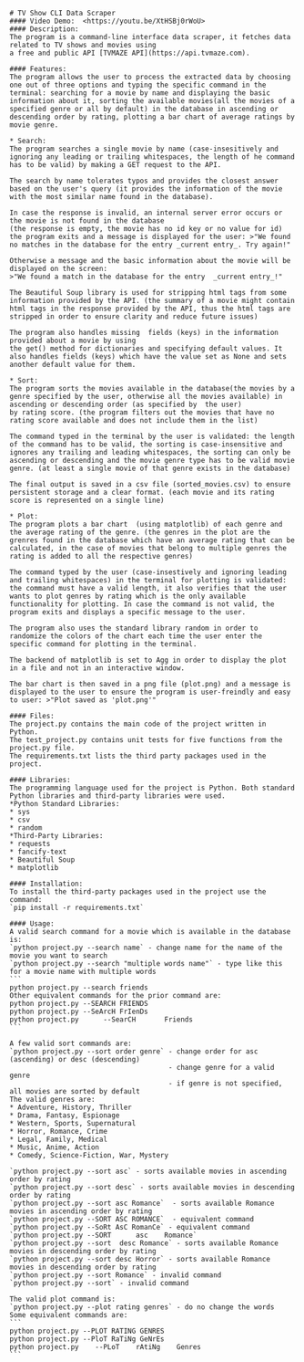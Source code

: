     # TV Show CLI Data Scraper
    #### Video Demo:  <https://youtu.be/XtHSBj0rWoU>
    #### Description:
    The program is a command-line interface data scraper, it fetches data related to TV shows and movies using
    a free and public API [TVMAZE API](https://api.tvmaze.com).

    #### Features:
    The program allows the user to process the extracted data by choosing one out of three options and typing the specific command in the terminal: searching for a movie by name and displaying the basic information about it, sorting the available movies(all the movies of a specified genre or all by default) in the database in ascending or descending order by rating, plotting a bar chart of average ratings by movie genre.

    * Search:
    The program searches a single movie by name (case-insesitively and ignoring any leading or trailing whitespaces, the length of he command has to be valid) by making a GET request to the API.

    The search by name tolerates typos and provides the closest answer based on the user's query (it provides the information of the movie with the most similar name found in the database).

    In case the response is invalid, an internal server error occurs or the movie is not found in the database
    (the response is empty, the movie has no id key or no value for id) the program exits and a message is displayed for the user: >"We found no matches in the database for the entry _current entry_. Try again!"

    Otherwise a message and the basic information about the movie will be displayed on the screen:
    >"We found a match in the database for the entry  _current entry_!"

    The Beautiful Soup library is used for stripping html tags from some information provided by the API. (the summary of a movie might contain html tags in the response provided by the API, thus the html tags are stripped in order to ensure clarity and reduce future issues)

    The program also handles missing  fields (keys) in the information provided about a movie by using
    the get() method for dictionaries and specifying default values. It also handles fields (keys) which have the value set as None and sets another default value for them.

    * Sort:
    The program sorts the movies available in the database(the movies by a genre specified by the user, otherwise all the movies available) in ascending or descending order (as specified by  the user)
    by rating score. (the program filters out the movies that have no rating score available and does not include them in the list)

    The command typed in the terminal by the user is validated: the length of the command has to be valid, the sorting is case-insensitive and ignores any trailing and leading whitespaces, the sorting can only be ascending or descending and the movie genre type has to be valid movie genre. (at least a single movie of that genre exists in the database)

    The final output is saved in a csv file (sorted_movies.csv) to ensure persistent storage and a clear format. (each movie and its rating score is represented on a single line)

    * Plot:
    The program plots a bar chart  (using matplotlib) of each genre and the average rating of the genre. (the genres in the plot are the grenres found in the database which have an average rating that can be calculated, in the case of movies that belong to multiple genres the rating is added to all the respective genres)

    The command typed by the user (case-insestively and ignoring leading and trailing whitespaces) in the terminal for plotting is validated: the command must have a valid length, it also verifies that the user wants to plot genres by rating which is the only available functionality for plotting. In case the command is not valid, the program exits and displays a specific message to the user.

    The program also uses the standard library random in order to randomize the colors of the chart each time the user enter the specific command for plotting in the terminal.

    The backend of matplotlib is set to Agg in order to display the plot in a file and not in an interactive window.

    The bar chart is then saved in a png file (plot.png) and a message is displayed to the user to ensure the program is user-freindly and easy to user: >"Plot saved as 'plot.png'"

    #### Files:
    The project.py contains the main code of the project written in Python.
    The test_project.py contains unit tests for five functions from the project.py file.
    The requirements.txt lists the third party packages used in the project.

    #### Libraries:
    The programming language used for the project is Python. Both standard Python libraries and third-party libraries were used.
    *Python Standard Libraries:
    * sys
    * csv
    * random
    *Third-Party Libraries:
    * requests
    * fancify-text
    * Beautiful Soup
    * matplotlib

    #### Installation:
    To install the third-party packages used in the project use the command:
    `pip install -r requirements.txt`

    #### Usage:
    A valid search command for a movie which is available in the database is:
    `python project.py --search name` - change name for the name of the movie you want to search
    `python project.py --search "multiple words name"` - type like this for a movie name with multiple words
    ```
    python project.py --search friends
    Other equivalent commands for the prior command are:
    python project.py --SEARCH FRIENDS
    python project.py --SeArcH FrIenDs
    python project.py      --SearCH       Friends
    ```

    A few valid sort commands are:
    `python project.py --sort order genre` - change order for asc (ascending) or desc (descending)
                                           - change genre for a valid genre
                                           - if genre is not specified, all movies are sorted by default
    The valid genres are:
    * Adventure, History, Thriller
    * Drama, Fantasy, Espionage
    * Western, Sports, Supernatural
    * Horror, Romance, Crime
    * Legal, Family, Medical
    * Music, Anime, Action
    * Comedy, Science-Fiction, War, Mystery

    `python project.py --sort asc` - sorts available movies in ascending order by rating
    `python project.py --sort desc` - sorts available movies in descending order by rating
    `python project.py --sort asc Romance`  - sorts available Romance movies in ascending order by rating
    `python project.py --SORT ASC ROMANCE`  - equivalent command
    `python project.py --SoRt AsC RomanCe` - equivalent command
    `python project.py --SORT      asc    Romance`
    `python project.py --sort  desc Romance` - sorts available Romance movies in descending order by rating
    `python project.py --sort desc Horror` - sorts available Romance movies in descending order by rating
    `python project.py --sort Romance` - invalid command
    `python project.py --sort` - invalid command

    The valid plot command is:
    `python project.py --plot rating genres` - do no change the words
    Some equivalent commands are:
    ```
    python project.py --PLOT RATING GENRES
    python project.py --PloT RaTiNg GeNrEs
    python project.py    --PLoT    rAtiNg    Genres
    ```

